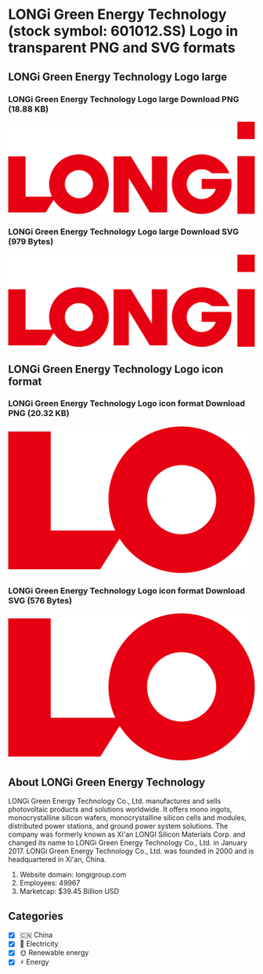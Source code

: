 # LONGi Green Energy Technology (stock symbol: 601012.SS) Logo in transparent PNG and SVG formats

## LONGi Green Energy Technology Logo large

### LONGi Green Energy Technology Logo large Download PNG (18.88 KB)

![LONGi Green Energy Technology Logo large Download PNG (18.88 KB)](/img/orig/601012.SS_BIG-7e812a26.png)

### LONGi Green Energy Technology Logo large Download SVG (979 Bytes)

![LONGi Green Energy Technology Logo large Download SVG (979 Bytes)](/img/orig/601012.SS_BIG-77660cd6.svg)

## LONGi Green Energy Technology Logo icon format

### LONGi Green Energy Technology Logo icon format Download PNG (20.32 KB)

![LONGi Green Energy Technology Logo icon format Download PNG (20.32 KB)](/img/orig/601012.SS-13ffd045.png)

### LONGi Green Energy Technology Logo icon format Download SVG (576 Bytes)

![LONGi Green Energy Technology Logo icon format Download SVG (576 Bytes)](/img/orig/601012.SS-e0a8ebee.svg)

## About LONGi Green Energy Technology

LONGi Green Energy Technology Co., Ltd. manufactures and sells photovoltaic products and solutions worldwide. It offers mono ingots, monocrystalline silicon wafers, monocrystalline silicon cells and modules, distributed power stations, and ground power system solutions. The company was formerly known as Xi'an LONGI Silicon Materials Corp. and changed its name to LONGi Green Energy Technology Co., Ltd. in January 2017. LONGi Green Energy Technology Co., Ltd. was founded in 2000 and is headquartered in Xi'an, China.

1. Website domain: longigroup.com
2. Employees: 49967
3. Marketcap: $39.45 Billion USD


## Categories
- [x] 🇨🇳 China
- [x] 🔋 Electricity
- [x] 🌞 Renewable energy
- [x] ⚡ Energy
